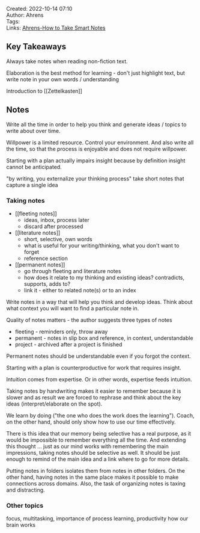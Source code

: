 Created: 2022-10-14 07:10  
Author: Ahrens  
Tags:  
Links: [Ahrens-How to Take Smart Notes](Books/Ahrens-How%20to%20Take%20Smart%20Notes.md)

## Key Takeaways
Always take notes when reading non-fiction text. 

Elaboration is the best method for learning - 
don't just highlight text, but write note in your own words / understanding

Introduction to [[Zettelkasten]]

## Notes

Write all the time in order to help you think and generate ideas / topics to write about over time.

Willpower is a limited resource. Control your environment. And also write all the time, so that the process is enjoyable and does not require willpower.

Starting with a plan actually impairs insight because by definition insight cannot be anticipated.

"by writing, you externalize your thinking process"
take short notes that capture a single idea

### Taking notes
- [[fleeting notes]]
	- ideas, inbox, process later
	- discard after processed
- [[literature notes]]
	- short, selective, own words
	- what is useful for your writing/thinking, what you don't want to forget
	- reference section
- [[permanent notes]]
	- go through fleeting and literature notes
	- how does it relate to my thinking and existing ideas? contradicts, supports, adds to?
	- link it - either to related note(s) or to an index

Write notes in a way that will help you think and develop ideas. Think about what context you will want to find a particular note in.

Quality of notes matters - the author suggests three types of notes
- fleeting - reminders only, throw away
- permanent - notes in slip box and reference, in context, understandable
- project - archived after a project is finished

Permanent notes should be understandable even if you forgot the context.

Starting with a plan is counterproductive for work that requires insight.

Intuition comes from expertise. Or in other words, expertise feeds intuition.

Taking notes by handwriting makes it easier to remember because it is slower and as result we are forced to rephrase and think about the key ideas (interpret/elaborate on the spot).

We learn by doing ("the one who does the work does the learning"). Coach, on the other hand, should only show how to use our time effectively.

There is this idea that our memory being selective has a real purpose, as it would be impossible to remember everything all the time. And extending this thought ... just as our mind works with remembering the main impressions, taking notes should be selective as well. It should be just enough to remind of the main idea and a link where to go for more details.

Putting notes in folders isolates them from notes in other folders. On the other hand, having notes in the same place makes it possible to make connections across domains. Also, the task of organizing notes is taxing and distracting.

### Other topics
focus, multitasking, importance of process
learning, productivity
how our brain works
